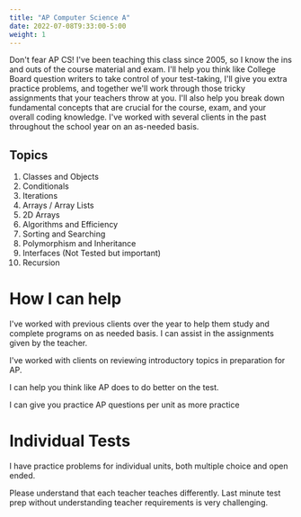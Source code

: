 ```yaml
---
title: "AP Computer Science A"
date: 2022-07-08T9:33:00-5:00
weight: 1
---
```


Don't fear AP CS! I've been teaching this class since 2005, so I know the ins and outs of the course material and exam. I'll help you think like College Board question writers to take control of your test-taking, I'll give you extra practice problems, and together we'll work through those tricky assignments that your teachers throw at you. I'll also help you break down fundamental concepts that are crucial for the course, exam, and your overall coding knowledge. I've worked with several clients in the past throughout the school year on an as-needed basis. 

## Topics
1. Classes and Objects
2. Conditionals
3. Iterations
4. Arrays / Array Lists
5. 2D Arrays
6. Algorithms and Efficiency
7. Sorting and Searching
8. Polymorphism and Inheritance
9. Interfaces (Not Tested but important)
10. Recursion

# How I can help
I've worked with previous clients over the year to help them study and complete programs on as needed basis. I can assist in the assignments given by the teacher. <br>

I've worked with clients on reviewing introductory topics in preparation for AP.

I can help you think like AP does to do better on the test.

I can give you practice AP questions per unit as more practice

# Individual Tests

I have practice problems for individual units, both multiple choice and open ended. 

Please understand that each teacher teaches differently. Last minute test prep without understanding teacher requirements is very challenging. 



